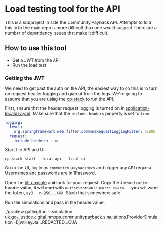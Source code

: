 # Load testing tool for the API

This is a subproject in side the Community Payback API. Attempts to fold this in to the main repo is more difficult than one would suspect There are a number of dependency issues that make it difficult.

## How to use this tool

 * Get a JWT from the API
 * Run the load test

### Getting the JWT

We need to get past the auth on the API, the easiest way to do this is to turn on request header logging and grab ut from the logs. We're going to assume that you are using the [cp-stack](../tools/cp-stack/README.md) to run the API.

First, ensure that the header request logging is turned on in [application-localdev.yml](../src/main/resources/application-localdev.yml). Make sure that the `include-headers` property is set to `true`.

```yaml
logging:
  level:
    org.springframework.web.filter.CommonsRequestLoggingFilter: DEBUG
  request:
    include-headers: true
```

Start the API and UI:

```shell
cp-stack start --local-api --local-ui
```

Go to the UI, log in as `community.paybackdevs` and trigger any API request. Usernames and passwords are in 1Password.

Open the [tilt console](http://localhost:10350/r/api-local/overview) and look for your request. Copy the `Authorization` header value, it will start with `authorization:"Bearer eyJra...` you will want the token, ```eyJ...n~950...XXX```. Stash that somewhere safe.

Run the simulations and pass in the header value.

./gradlew gatlingRun --simulation uk.gov.justice.digital.hmpps.communitypayback.simulations.ProviderSimulation -Djwt=eyJra...REDACTED...CUA
